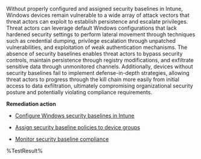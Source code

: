 Without properly configured and assigned security baselines in Intune, Windows devices remain vulnerable to a wide array of attack vectors that threat actors can exploit to establish persistence and escalate privileges. Threat actors can leverage default Windows configurations that lack hardened security settings to perform lateral movement through techniques such as credential dumping, privilege escalation through unpatched vulnerabilities, and exploitation of weak authentication mechanisms. The absence of security baselines enables threat actors to bypass security controls, maintain persistence through registry modifications, and exfiltrate sensitive data through unmonitored channels. Additionally, devices without security baselines fail to implement defense-in-depth strategies, allowing threat actors to progress through the kill chain more easily from initial access to data exfiltration, ultimately compromising organizational security posture and potentially violating compliance requirements. 

**Remediation action**

- [Configure Windows security baselines in Intune](https://learn.microsoft.com/en-us/mem/intune/protect/security-baselines)

- [Assign security baseline policies to device groups](https://learn.microsoft.com/en-us/mem/intune/protect/security-baselines-configure)

- [Monitor security baseline compliance](https://learn.microsoft.com/en-us/mem/intune/protect/security-baselines-monitor)

<!--- Results --->
%TestResult%
